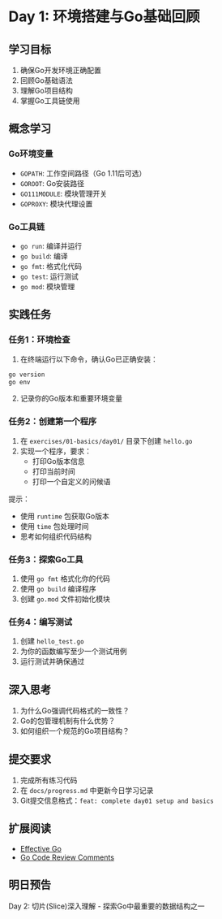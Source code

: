 # Day 1: 环境搭建与Go基础回顾

## 学习目标
1. 确保Go开发环境正确配置
2. 回顾Go基础语法
3. 理解Go项目结构
4. 掌握Go工具链使用

## 概念学习

### Go环境变量
- `GOPATH`: 工作空间路径（Go 1.11后可选）
- `GOROOT`: Go安装路径
- `GO111MODULE`: 模块管理开关
- `GOPROXY`: 模块代理设置

### Go工具链
- `go run`: 编译并运行
- `go build`: 编译
- `go fmt`: 格式化代码
- `go test`: 运行测试
- `go mod`: 模块管理

## 实践任务

### 任务1：环境检查
1. 在终端运行以下命令，确认Go已正确安装：
```bash
go version
go env
```

2. 记录你的Go版本和重要环境变量

### 任务2：创建第一个程序
1. 在 `exercises/01-basics/day01/` 目录下创建 `hello.go`
2. 实现一个程序，要求：
   - 打印Go版本信息
   - 打印当前时间
   - 打印一个自定义的问候语

提示：
- 使用 `runtime` 包获取Go版本
- 使用 `time` 包处理时间
- 思考如何组织代码结构

### 任务3：探索Go工具
1. 使用 `go fmt` 格式化你的代码
2. 使用 `go build` 编译程序
3. 创建 `go.mod` 文件初始化模块

### 任务4：编写测试
1. 创建 `hello_test.go`
2. 为你的函数编写至少一个测试用例
3. 运行测试并确保通过

## 深入思考
1. 为什么Go强调代码格式的一致性？
2. Go的包管理机制有什么优势？
3. 如何组织一个规范的Go项目结构？

## 提交要求
1. 完成所有练习代码
2. 在 `docs/progress.md` 中更新今日学习记录
3. Git提交信息格式：`feat: complete day01 setup and basics`

## 扩展阅读
- [Effective Go](https://golang.org/doc/effective_go.html)
- [Go Code Review Comments](https://github.com/golang/go/wiki/CodeReviewComments)

## 明日预告
Day 2: 切片(Slice)深入理解 - 探索Go中最重要的数据结构之一